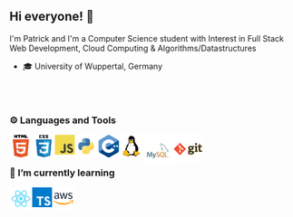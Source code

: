 ## Hi everyone! 👋
I'm Patrick and I'm a Computer Science student with Interest in Full Stack Web Development, Cloud Computing & Algorithms/Datastructures

- 🎓 University of Wuppertal, Germany
<br />
<br />

### ⚙️ Languages and Tools
<img align="left" alt="HTML5" width="40px" src="https://raw.githubusercontent.com/github/explore/80688e429a7d4ef2fca1e82350fe8e3517d3494d/topics/html/html.png"/>
<img align="left" alt="CSS3" width="40px" src="https://raw.githubusercontent.com/github/explore/80688e429a7d4ef2fca1e82350fe8e3517d3494d/topics/css/css.png"/>
<img align="left" alt="JavaScript" width="35px" src="https://raw.githubusercontent.com/github/explore/80688e429a7d4ef2fca1e82350fe8e3517d3494d/topics/javascript/javascript.png"/>
<img align="left" alt="React" width="40px" src="https://raw.githubusercontent.com/github/explore/80688e429a7d4ef2fca1e82350fe8e3517d3494d/topics/python/python.png"/>
<img align="left" alt="React" width="40px" src="https://raw.githubusercontent.com/github/explore/fbceb94436312b6dacde68d122a5b9c7d11f9524/topics/cpp/cpp.png"/>
<img align="left" alt="aws" width="40px" src="https://raw.githubusercontent.com/github/explore/fbceb94436312b6dacde68d122a5b9c7d11f9524/topics/linux/linux.png">
<img align="left" alt="aws" width="55px" src="https://raw.githubusercontent.com/github/explore/fbceb94436312b6dacde68d122a5b9c7d11f9524/topics/mysql/mysql.png">
<img align="left" alt="aws" width="50px" src="https://raw.githubusercontent.com/github/explore/80688e429a7d4ef2fca1e82350fe8e3517d3494d/topics/git/git.png">

<br />
<br />

### 🌱 I’m currently learning
<img align="left" alt="React" width="40px" src="https://raw.githubusercontent.com/github/explore/80688e429a7d4ef2fca1e82350fe8e3517d3494d/topics/react/react.png"/>
<img align="left" alt="React" width="35px" src="https://raw.githubusercontent.com/github/explore/80688e429a7d4ef2fca1e82350fe8e3517d3494d/topics/typescript/typescript.png"/>
<img align="left" alt="aws" width="40px" src="https://raw.githubusercontent.com/github/explore/fbceb94436312b6dacde68d122a5b9c7d11f9524/topics/aws/aws.png">

<!---
comment
<img align="left" alt="aws" width="40px" src="https://raw.githubusercontent.com/github/explore/fbceb94436312b6dacde68d122a5b9c7d11f9524/topics/django/django.png">
<img align="left" alt="React" width="40px" src="https://raw.githubusercontent.com/github/explore/80688e429a7d4ef2fca1e82350fe8e3517d3494d/topics/typescript/typescript.png"/>
<img align="left" alt="React" width="40px" src="https://raw.githubusercontent.com/github/explore/80688e429a7d4ef2fca1e82350fe8e3517d3494d/topics/react/react.png"/>
<img align="left" alt="aws" width="40px" src="https://raw.githubusercontent.com/github/explore/fbceb94436312b6dacde68d122a5b9c7d11f9524/topics/aws/aws.png">
<img align="left" alt="aws" width="40px" src="https://raw.githubusercontent.com/github/explore/fbceb94436312b6dacde68d122a5b9c7d11f9524/topics/linux/linux.png">
<img align="left" alt="aws" width="40px" src="https://raw.githubusercontent.com/github/explore/fbceb94436312b6dacde68d122a5b9c7d11f9524/topics/django/django.png">
<img align="left" alt="aws" width="50px" src="https://raw.githubusercontent.com/github/explore/fbceb94436312b6dacde68d122a5b9c7d11f9524/topics/mysql/mysql.png">
<img align="left" height="32" width="32" src="https://cdn.jsdelivr.net/npm/simple-icons@v3/icons/youtube.svg" />
<img align="left" height="32" width="32" src="https://cdn.jsdelivr.net/npm/simple-icons@v3/icons/adobephotoshop.svg" />
<img align="left" height="32" width="32" src="https://cdn.jsdelivr.net/npm/simple-icons@v3/icons/adobeillustrator.svg" />
-->


